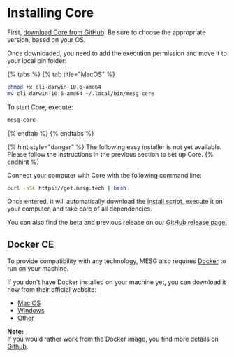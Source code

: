 # Installing Core

First, [download Core from GitHub](https://github.com/mesg-foundation/core/releases). Be sure to choose the appropriate version, based on your OS.

Once downloaded, you need to add the execution permission and move it to your local bin folder:

{% tabs %}
{% tab title="MacOS" %}
```bash
chmod +x cli-darwin-10.6-amd64  
mv cli-darwin-10.6-amd64 ~/.local/bin/mesg-core
```

To start Core, execute:

```bash
mesg-core
```
{% endtab %}
{% endtabs %}

{% hint style="danger" %}
The following easy installer is not yet available. Please follow the instructions in the previous section to set up Core.
{% endhint %}

Connect your computer with Core with the following command line:

```bash
curl -sSL https://get.mesg.tech | bash
```

Once entered, it will automatically download the [install script](https://get.mesg.tech), execute it on your computer, and take care of all dependencies.

You can also find the beta and previous release on our [GitHub release page.](https://github.com/mesg-foundation/core/releases)

## Docker CE

To provide compatibility with any technology, MESG also requires [Docker](https://www.docker.com/) to run on your machine.

If you don't have Docker installed on your machine yet, you can download it now from their official website:

* [Mac OS](https://www.docker.com/docker-mac)
* [Windows](https://www.docker.com/docker-windows)
* [Other](https://docs.docker.com/engine/installation/)

**Note:**  
If you would rather work from the Docker image, you find more details on [Github](https://github.com/mesg-foundation/application).



